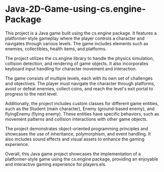 # Java-2D-Game-using-cs.engine-Package
This project is a Java game built using the cs.engine package. It features a platformer-style gameplay where the player controls a character and navigates through various levels. The game includes elements such as enemies, collectibles, health items, and platforms.

The project utilizes the cs.engine library to handle the physics simulation, collision detection, and rendering of game objects. It also incorporates keyboard input handling for character movement and interaction.

The game consists of multiple levels, each with its own set of challenges and objectives. The player must navigate the character through platforms, avoid or defeat enemies, collect coins, and reach the level's exit portal to progress to the next level.

Additionally, the project includes custom classes for different game entities, such as the Student (main character), Enemy (ground-based enemy), and flyingEnemy (flying enemy). These entities have specific behaviors, such as movement patterns and collision interactions with other game objects.

The project demonstrates object-oriented programming principles and showcases the use of inheritance, polymorphism, and event handling. It also includes sound effects and visual assets to enhance the gaming experience.

Overall, this Java game project showcases the implementation of a platformer-style game using the cs.engine package, providing an enjoyable and interactive gaming experience for players.els. 

